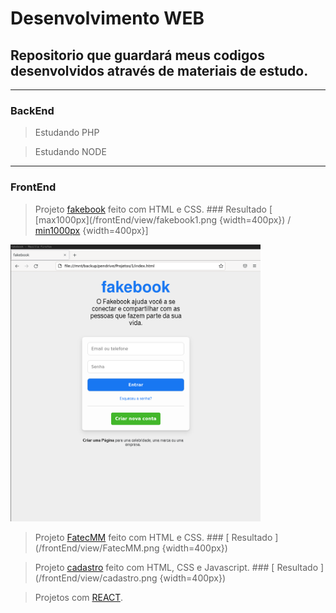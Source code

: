 # Desenvolvimento WEB

## Repositorio que guardará meus codigos desenvolvidos através de materiais de estudo.
------
### BackEnd 

> Estudando PHP

> Estudando NODE

------

### FrontEnd 

> Projeto [fakebook](/frontEnd/fakebook/) feito com HTML e CSS. ### Resultado [ [max1000px](/frontEnd/view/fakebook1.png {width=400px}) / [min1000px](/frontEnd/view/fakebook2.png) {width=400px}]

<img src="/frontEnd/view/fakebook1.png" width="400">

> Projeto [FatecMM](/frontEnd/fatecmm/) feito com HTML e CSS. ### [ Resultado ](/frontEnd/view/FatecMM.png {width=400px})

> Projeto [cadastro](/frontEnd/cadastro/) feito com HTML, CSS e Javascript. ### [ Resultado ](/frontEnd/view/cadastro.png {width=400px})

> Projetos com [REACT](/frontEnd/studing/testeReact/).
